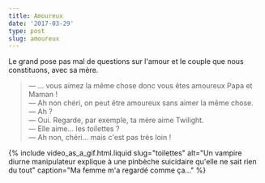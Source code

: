 ```yaml
---
title: Amoureux
date: '2017-03-29'
type: post
slug: amoureux
---
```


Le grand pose pas mal de questions sur l'amour et le couple que nous constituons, avec sa mère.

<!-- more -->

> — … vous aimez la même chose donc vous êtes amoureux Papa et Maman !  
> — Ah non chéri, on peut être amoureux sans aimer la même chose.  
> — Ah ?  
> — Oui. Regarde, par exemple, ta mère aime Twilight.  
> — Elle aime… les toilettes ?  
> — Ah non, chéri… mais c'est pas très loin !

{% include video_as_a_gif.html.liquid
slug="toilettes"
alt="Un vampire diurne manipulateur explique à une pinbèche suicidaire qu'elle ne sait rien du tout"
caption="Ma femme m'a regardé comme ça…"
%}
